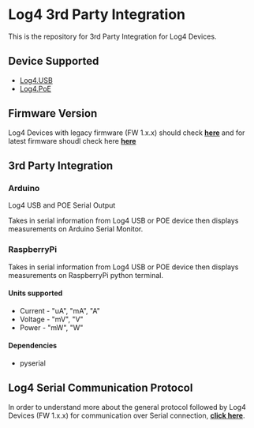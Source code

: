 # Log4 3rd Party Integration
This is the repository for 3rd Party Integration for Log4 Devices.

## Device Supported
 * [Log4.USB](https://www.tektyte.com/log4usb.html)  
 * [Log4.PoE](https://www.tektyte.com/log4poe.html) 

## Firmware Version
Log4 Devices with legacy firmware (FW 1.x.x) should check __[here](V1.x.x)__ and for latest firmware shoudl check here __[here](V2.x.x)__ 

## 3rd Party Integration
### Arduino
Log4 USB and POE Serial Output

 Takes in serial information from Log4 USB or POE device then
 displays measurements on Arduino Serial Monitor.

### RaspberryPi
Takes in serial information from Log4 USB or POE device then
displays measurements on RaspberryPi python terminal.

#### Units supported

 * Current - "uA", "mA", "A"
 * Voltage - "mV", "V"
 * Power - "mW", "W"

#### Dependencies
 * pyserial

## Log4 Serial Communication Protocol
In order to understand more about the general protocol followed by Log4 Devices (FW 1.x.x) for communication over Serial connection, __[click here](docs/Tektyte-Log4-Serial-Communications-Protocol.pdf)__.